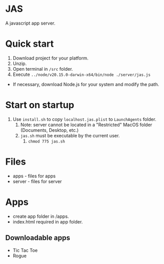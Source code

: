 # JAS
A javascript app server.

# Quick start
1. Download project for your platform.
2. Unzip.
3. Open terminal in `/src` folder.
4. Execute `../node/v20.15.0-darwin-x64/bin/node ./server/jas.js`
- If necessary, download Node.js for your system and modify the path.

# Start on startup
1. Use `install.sh` to copy `localhost.jas.plist` to `LaunchAgents` folder.
   1. Note: server cannot be located in a "Restricted" MacOS folder (Documents, Desktop, etc.)
   2. `jas.sh` must be executable by the current user.
      1. `chmod 775 jas.sh`

# Files
- apps - files for apps
- server - files for server

# Apps
- create app folder in /apps.
- index.html required in app folder.

## Downloadable apps
- Tic Tac Toe
- Rogue